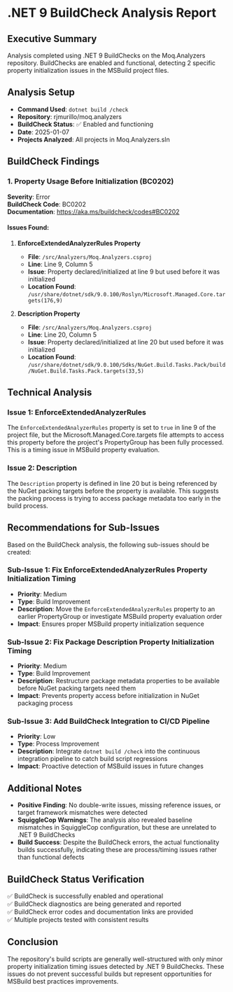# .NET 9 BuildCheck Analysis Report

## Executive Summary

Analysis completed using .NET 9 BuildChecks on the Moq.Analyzers repository. BuildChecks are enabled and functional, detecting 2 specific property initialization issues in the MSBuild project files.

## Analysis Setup

- **Command Used**: `dotnet build /check`
- **Repository**: rjmurillo/moq.analyzers
- **BuildCheck Status**: ✅ Enabled and functioning
- **Date**: 2025-01-07
- **Projects Analyzed**: All projects in Moq.Analyzers.sln

## BuildCheck Findings

### 1. Property Usage Before Initialization (BC0202)

**Severity**: Error  
**BuildCheck Code**: BC0202  
**Documentation**: https://aka.ms/buildcheck/codes#BC0202

#### Issues Found:

1. **EnforceExtendedAnalyzerRules Property**
   - **File**: `/src/Analyzers/Moq.Analyzers.csproj`
   - **Line**: Line 9, Column 5
   - **Issue**: Property declared/initialized at line 9 but used before it was initialized
   - **Location Found**: `/usr/share/dotnet/sdk/9.0.100/Roslyn/Microsoft.Managed.Core.targets(176,9)`

2. **Description Property**
   - **File**: `/src/Analyzers/Moq.Analyzers.csproj`
   - **Line**: Line 20, Column 5  
   - **Issue**: Property declared/initialized at line 20 but used before it was initialized
   - **Location Found**: `/usr/share/dotnet/sdk/9.0.100/Sdks/NuGet.Build.Tasks.Pack/build/NuGet.Build.Tasks.Pack.targets(33,5)`

## Technical Analysis

### Issue 1: EnforceExtendedAnalyzerRules
The `EnforceExtendedAnalyzerRules` property is set to `true` in line 9 of the project file, but the Microsoft.Managed.Core.targets file attempts to access this property before the project's PropertyGroup has been fully processed. This is a timing issue in MSBuild property evaluation.

### Issue 2: Description
The `Description` property is defined in line 20 but is being referenced by the NuGet packing targets before the property is available. This suggests the packing process is trying to access package metadata too early in the build process.

## Recommendations for Sub-Issues

Based on the BuildCheck analysis, the following sub-issues should be created:

### Sub-Issue 1: Fix EnforceExtendedAnalyzerRules Property Initialization Timing
- **Priority**: Medium
- **Type**: Build Improvement
- **Description**: Move the `EnforceExtendedAnalyzerRules` property to an earlier PropertyGroup or investigate MSBuild property evaluation order
- **Impact**: Ensures proper MSBuild property initialization sequence

### Sub-Issue 2: Fix Package Description Property Initialization Timing  
- **Priority**: Medium
- **Type**: Build Improvement
- **Description**: Restructure package metadata properties to be available before NuGet packing targets need them
- **Impact**: Prevents property access before initialization in NuGet packaging process

### Sub-Issue 3: Add BuildCheck Integration to CI/CD Pipeline
- **Priority**: Low
- **Type**: Process Improvement  
- **Description**: Integrate `dotnet build /check` into the continuous integration pipeline to catch build script regressions
- **Impact**: Proactive detection of MSBuild issues in future changes

## Additional Notes

- **Positive Finding**: No double-write issues, missing reference issues, or target framework mismatches were detected
- **SquiggleCop Warnings**: The analysis also revealed baseline mismatches in SquiggleCop configuration, but these are unrelated to .NET 9 BuildChecks
- **Build Success**: Despite the BuildCheck errors, the actual functionality builds successfully, indicating these are process/timing issues rather than functional defects

## BuildCheck Status Verification

✅ BuildCheck is successfully enabled and operational  
✅ BuildCheck diagnostics are being generated and reported  
✅ BuildCheck error codes and documentation links are provided  
✅ Multiple projects tested with consistent results  

## Conclusion

The repository's build scripts are generally well-structured with only minor property initialization timing issues detected by .NET 9 BuildChecks. These issues do not prevent successful builds but represent opportunities for MSBuild best practices improvements.